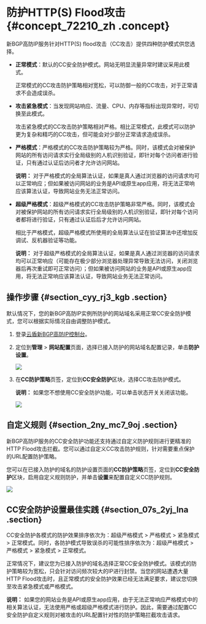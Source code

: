 # 防护HTTP\(S\) Flood攻击 {#concept_72210_zh .concept}

新BGP高防IP服务针对HTTP\(S\) flood攻击（CC攻击）提供四种防护模式供您选择。

-   **正常模式**：默认的CC安全防护模式。网站无明显流量异常时建议采用此模式。

    正常模式的CC攻击防护策略相对宽松，可以防御一般的CC攻击，对于正常请求不会造成误杀。

-   **攻击紧急模式**：当发现网站响应、流量、CPU、内存等指标出现异常时，可切换至此模式。

    攻击紧急模式的CC攻击防护策略相对严格。相比正常模式，此模式可以防护更为复杂和精巧的CC攻击，但可能会对少部分正常请求造成误杀。

-   **严格模式**：严格模式的CC攻击防护策略较为严格。同时，该模式会对被保护网站的所有访问请求实行全局级别的人机识别验证，即针对每个访问者进行验证，只有通过认证后访问者才允许访问网站。

    **说明：** 对于严格模式的全局算法认证，如果是真人通过浏览器的访问请求均可以正常响应；但如果被访问网站的业务是API或原生app应用，将无法正常响应该算法认证，导致网站业务无法正常访问。

-   **超级严格模式**：超级严格模式的CC攻击防护策略非常严格。同时，该模式会对被保护网站的所有访问请求实行全局级别的人机识别验证，即针对每个访问者都将进行验证，只有通过认证后后才允许访问网站。

    相比于严格模式，超级严格模式所使用的全局算法认证在验证算法中还增加反调试、反机器验证等功能。

    **说明：** 对于超级严格模式的全局算法认证，如果是真人通过浏览器的访问请求均可以正常响应（可能存在极少部分浏览器处理异常导致无法访问，关闭浏览器后再次重试即可正常访问）；但如果被访问网站的业务是API或原生app应用，将无法正常响应该算法认证，导致网站业务无法正常访问。


## 操作步骤 {#section_cyy_rj3_kgb .section}

默认情况下，您的新BGP高防IP实例所防护的网站域名采用正常CC安全防护模式，您可以根据实际情况自由调整防护模式。

1.  登录[云盾新BGP高防IP控制台](https://yundun.console.aliyun.com/?p=ddoscoo&__consolePageCode=ddoscoo#/)。
2.  定位到**管理** \> **网站配置**页面，选择已接入防护的网站域名配置记录，单击**防护设置**。

    ![](http://static-aliyun-doc.oss-cn-hangzhou.aliyuncs.com/assets/img/79692/156091148136921_zh-CN.png)

3.  在**CC防护策略**页签，定位到**CC安全防护**区块，选择CC攻击防护模式。

    **说明：** 如果您不想使用CC安全防护功能，可以单击状态开关关闭该功能。

    ![](http://static-aliyun-doc.oss-cn-hangzhou.aliyuncs.com/assets/img/79692/156091148136922_zh-CN.png)


## 自定义规则 {#section_2ny_mc7_9oj .section}

新BGP高防IP服务的CC安全防护功能还支持通过自定义防护规则进行更精准的HTTP Flood攻击拦截。您可以通过自定义CC攻击防护规则，针对需要重点保护的URL配置防护策略。

您可以在已接入防护的域名的防护设置页面的**CC防护策略**页签，定位到**CC安全防护**区块，启用自定义规则防护，并单击**设置**来配置自定义CC防护规则。

![](http://static-aliyun-doc.oss-cn-hangzhou.aliyuncs.com/assets/img/79692/156091148136923_zh-CN.png)

## CC安全防护设置最佳实践 {#section_07s_2yj_lna .section}

CC安全防护各模式的防护效果排序依次为：超级严格模式 \> 严格模式 \> 紧急模式 \> 正常模式。同时，各防护模式导致误杀的可能性排序依次为：超级严格模式 \> 严格模式 \> 紧急模式 \> 正常模式。

正常情况下，建议您为已接入防护的域名选择正常CC安全防护模式。该模式的防护策略较为宽松，只会针对访问频次较大的IP进行封禁。当您的网站遭遇大量HTTP Flood攻击时，且正常模式的安全防护效果已经无法满足要求，建议您切换至攻击紧急模式或严格模式。

**说明：** 如果您的网站业务是API或原生app应用，由于无法正常响应严格模式中的相关算法认证，无法使用严格或超级严格模式进行防护。因此，需要通过配置CC安全防护自定义规则对被攻击的URL配置针对性的防护策略拦截攻击请求。

